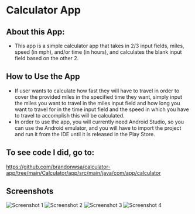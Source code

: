 # Calculator App

## About this App:
- This app is a simple calculator app that takes in 2/3 input fields, miles, speed (in mph), and/or time (in hours), and calculates the blank input field based on the other 2.

## How to Use the App
- If user wants to calculate how fast they will have to travel in order to cover the provided miles in the specified time they want, simply input the miles you want to travel in the miles input field and how long you want to travel for in the time input field and the speed in which you have to travel to accomplish this will be calculated.
- In order to use the app, you will currently need Android Studio, so you can use the Android emulator, and you will have to import the project and run it from the IDE until it is released in the Play Store.

## To see code I did, go to:
https://github.com/brandonwsa/calculator-app/tree/main/Calculator/app/src/main/java/com/app/calculator

## Screenshots
![Screenshot 1](https://github.com/brandonwsa/calculator-app/blob/main/Calculator/screenshots/SS1.PNG)
![Screenshot 2](https://github.com/brandonwsa/calculator-app/blob/main/Calculator/screenshots/SS2.PNG)
![Screenshot 3](https://github.com/brandonwsa/calculator-app/blob/main/Calculator/screenshots/SS3.PNG)
![Screenshot 4](https://github.com/brandonwsa/calculator-app/blob/main/Calculator/screenshots/SS4.PNG)